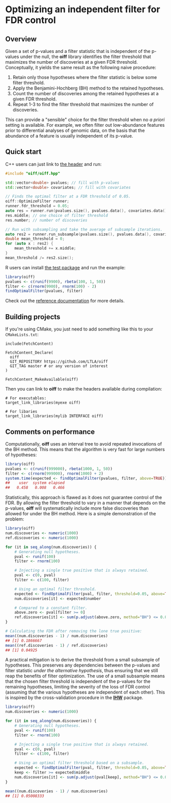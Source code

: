 # Optimizing an independent filter for FDR control

## Overview

Given a set of p-values and a filter statistic that is independent of the p-values under the null,
the **oiff** library identifies the filter threshold that maximizes the number of discoveries at a given FDR threshold.
Conceptually, it yields the same result as the following naive procedure:

1. Retain only those hypotheses where the filter statistic is below some filter threshold.
2. Apply the Benjamini-Hochberg (BH) method to the retained hypotheses.
3. Count the number of discoveries among the retained hypotheses at a given FDR threshold.
4. Repeat 1-3 to find the filter threshold that maximizes the number of discoveries.

This can provide a "sensible" choice for the filter threshold when no _a priori_ setting is available.
For example, we often filter out low-abundance features prior to differential analyses of genomic data,
on the basis that the abundance of a feature is usually independent of its p-value.

## Quick start

C++ users can just link to [the header](include/oiff/oiff.hpp) and run:

```cpp
#include "oiff/oiff.hpp"

std::vector<double> pvalues; // fill with p-values
std::vector<double> covariates; // fill with covariates

// Finds the optimal filter at a FDR threshold of 0.05.
oiff::OptimizeFilter runner;
runner.fdr_threshold = 0.05;
auto res = runner.run(pvalues.size(), pvalues.data(), covariates.data());
res.middle; // one choice of filter threshold
res.number; // number of discoveries

// Run with subsampling and take the average of subsample iterations.
auto res2 = runner.run_subsample(pvalues.size(), pvalues.data(), covariates.data());
double mean_threshold = 0;
for (auto x : res2) {
    mean_threshold += x.middle;
}
mean_threshold /= res2.size();
```

R users can install [the test package](R/) and run the example:

```r
library(oiff)
pvalues <- c(runif(9900), rbeta(100, 1, 50))
filter <- c(rnorm(9900), rnorm(100) - 2)
findOptimalFilter(pvalues, filter)
```

Check out the [reference documentation](https://ltla.github.io/oiff) for more details.

## Building projects 

If you're using CMake, you just need to add something like this to your `CMakeLists.txt`:

```
include(FetchContent)

FetchContent_Declare(
  oiff
  GIT_REPOSITORY https://github.com/LTLA/oiff
  GIT_TAG master # or any version of interest 
)

FetchContent_MakeAvailable(oiff)
```

Then you can link to **oiff** to make the headers available during compilation:

```
# For executables:
target_link_libraries(myexe oiff)

# For libaries
target_link_libraries(mylib INTERFACE oiff)
```

## Comments on performance

Computationally, **oiff** uses an interval tree to avoid repeated invocations of the BH method.
This means that the algorithm is very fast for large numbers of hypotheses:

```r
library(oiff)
pvalues <- c(runif(999000), rbeta(1000, 1, 50))
filter <- c(rnorm(999000), rnorm(1000) + 2)
system.time(expected <- findOptimalFilter(pvalues, filter, above=TRUE))
##    user  system elapsed
##   0.458   0.008   0.466
```

Statistically, this approach is flawed as it does not guarantee control of the FDR.
By allowing the filter threshold to vary in a manner that depends on the p-values,
**oiff** will systematically include more false discoveries than allowed for under the BH method.
Here is a simple demonstration of the problem:

```r
library(oiff)
num.discoveries <- numeric(1000)
ref.discoveries <- numeric(1000)

for (it in seq_along(num.discoveries)) {
    # Generating null hypotheses.
    pval <- runif(100) 
    filter <- rnorm(100)

    # Injecting a single true positive that is always retained.
    pval <- c(0, pval)
    filter <- c(100, filter)

    # Using an optimal filter threshold.
    expected <- findOptimalFilter(pval, filter, threshold=0.05, above=TRUE)
    num.discoveries[it] <- expected$number

    # Compared to a constant filter.
    above.zero <- pval[filter >= 0]
    ref.discoveries[it] <- sum(p.adjust(above.zero, method="BH") <= 0.05)
}

# Calculating the FDR after removing the lone true positive: 
mean((num.discoveries - 1) / num.discoveries)
## [1] 0.1866667
mean((ref.discoveries - 1) / ref.discoveries)
## [1] 0.04925
```

A practical mitigation is to derive the threshold from a small subsample of hypotheses.
This preserves any dependencies between the p-values and filter statistic _under the alternative hypothesis_,
thus ensuring that we still reap the benefits of filter optimization.
The use of a small subsample means that the chosen filter threshold is independent of the p-values for the remaining hypotheses,
limiting the severity of the loss of FDR control (assuming that the various hypotheses are independent of each other).
This is inspired by the cross-validation procedure in the [**IHW**](https://bioconductor.org/packages/IHW) package.

```r
library(oiff)
num.discoveries <- numeric(1000)

for (it in seq_along(num.discoveries)) {
    # Generating null hypotheses.
    pval <- runif(100) 
    filter <- rnorm(100)

    # Injecting a single true positive that is always retained.
    pval <- c(0, pval)
    filter <- c(100, filter)

    # Using an optimal filter threshold based on a subsample. 
    expected <- findOptimalFilter(pval, filter, threshold=0.05, above=TRUE, subsample=0.1)
    keep <- filter >= expected$middle
    num.discoveries[it] <- sum(p.adjust(pval[keep], method="BH") <= 0.05)
}

mean((num.discoveries - 1) / num.discoveries)
## [1] 0.05008333
```
